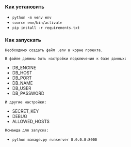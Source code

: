 ### Как установить
* ```python -m venv env```
* ```source env/bin/activate```
* ```pip install -r requirements.txt```

### Как запускать
```
Необходимо создать файл .env в корне проекта.
```
```
В файле должны быть настройки подключения к базе данных:
```
* DB_ENGINE
* DB_HOST
* DB_PORT
* DB_NAME
* DB_USER
* DB_PASSWORD
```
И другие настройки:
```
* SECRET_KEY
* DEBUG
* ALLOWED_HOSTS
```
Команда для запуска:
```
* ```python manage.py runserver 0.0.0.0:8000```

